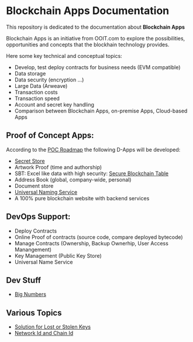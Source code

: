 # Blockchain Apps Documentation

This repository is dedicated to the documentation about **Blockchain Apps**

Blockchain Apps is an initiative from OOIT.com to explore the possibilities, opportunities and concepts that the blockhain technology provides.

Here some key technical and conceptual topics:

- Develop, test deploy contracts for business needs (EVM compatible)
- Data storage
- Data security (encryption ...)
- Large Data (Arweave)
- Transaction costs
- Transaction speed
- Account and secret key handling
- Comparison between Blockchain Apps, on-premise Apps, Cloud-based Apps


## Proof of Concept Apps:

According to the [POC Roadmap](poc-roadmap.md) the following D-Apps will be developed:

- [Secret Store](secret-store/secret-store.md)
- Artwork Proof (time and authorship)
- SBT: Excel like data with high security: [Secure Blockchain Table](secure-blockchain-table%2Fsecure-blockchain-table.md)
- Address Book (global, company-wide, personal)
- Document store 
- [Universal Naming Service](universal-naming-service%2Funiversal-naming-service.md)
- A 100% pure blockchain website with backend services


## DevOps Support:

- Deploy Contracts
- Online Proof of contracts (source code, compare deployed bytecode)
- Manage Contracts (Ownership, Backup Ownerhip, User Access Manangement)
- Key Management (Public Key Store)
- Universal Name Service





## Dev Stuff

- [Big Numbers](dev-stuff%2Fbig-numbers.md)

## Various Topics

- [Solution for Lost or Stolen Keys](various-topics/solution-for-lost-or-stolen-keys.md-stolen-keys.md)
- [Network Id and Chain Id](various-topics%2Fexplain-networkid-and-chainid.md)
